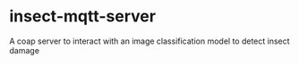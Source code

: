 # insect-mqtt-server
A coap server to interact with an image classification model to detect insect damage
